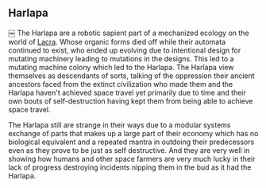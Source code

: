 ## Harlapa
￼
The Harlapa are a robotic sapient part of a mechanized ecology on the world of [Lacra](/../1_Worlds_Systems/Lacra.md).  Whose organic forms died off while their automata continued to exist, who ended up evolving due to intentional design for mutating machinery leading to mutations in the designs.  This led to a mutating machine colony which led to the Harlapa.  The Harlapa view themselves as descendants of sorts, talking of the oppression their ancient ancestors faced from the extinct civilization who made them and the Harlapa haven't achieved space travel yet primarily due to time and their own bouts of self-destruction having kept them from being able to achieve space travel.  

The Harlapa still are strange in their ways due to a modular systems exchange of parts that makes up a large part of their economy which has no biological equivalent and a repeated mantra in outdoing their predecessors even as they prove to be just as self destructive.  And they are very well in showing how humans and other space farmers are very much lucky in their lack of progress destroying incidents nipping them in the bud as it had the Harlapa.
